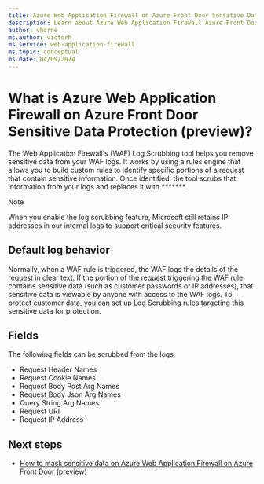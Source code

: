 ```yaml
---
title: Azure Web Application Firewall on Azure Front Door Sensitive Data Protection (preview)
description: Learn about Azure Web Application Firewall Azure Front Door Sensitive Data Protection.
author: vhorne
ms.author: victorh
ms.service: web-application-firewall
ms.topic: conceptual
ms.date: 04/09/2024
---
```


# What is Azure Web Application Firewall on Azure Front Door Sensitive Data Protection (preview)?

The Web Application Firewall's (WAF) Log Scrubbing tool helps you remove sensitive data from your WAF logs. It works by using a rules engine that allows you to build custom rules to identify specific portions of a request that contain sensitive information. Once identified, the tool scrubs that information from your logs and replaces it with _*******_.

> [!NOTE]
> When you enable the log scrubbing feature, Microsoft still retains IP addresses in our internal logs to support critical security features.

## Default log behavior

Normally, when a WAF rule is triggered, the WAF logs the details of the request in clear text. If the portion of the request triggering the WAF rule contains sensitive data (such as customer passwords or IP addresses), that sensitive data is viewable by anyone with access to the WAF logs. To protect customer data, you can set up Log Scrubbing rules targeting this sensitive data for protection.

## Fields

The following fields can be scrubbed from the logs:

-   Request Header Names
-   Request Cookie Names
-   Request Body Post Arg Names
-   Request Body Json Arg Names
-   Query String Arg Names
-   Request URI
-   Request IP Address

## Next steps

- [How to mask sensitive data on Azure Web Application Firewall on Azure Front Door (preview)](waf-sensitive-data-protection-configure-frontdoor.md)
